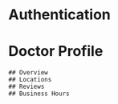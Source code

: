 # Authentication
# Doctor Profile
    ## Overview
    ## Locations
    ## Reviews
    ## Business Hours